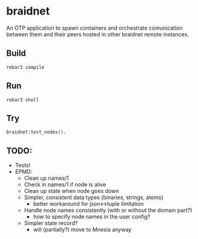 # braidnet

An OTP application to spawn containers and orchestrate comunication between them and their peers hosted in other braidnet remote instances.

## Build

    rebar3 compile

## Run

    rebar3 shell

## Try

    braidnet:test_nodes().

## TODO:
- Tests!
- EPMD:
  - Clean up names/1
  - Check in names/1 if node is alive
  - Clean up state when node goes down
  - Simpler, consistent data types (binaries, strings, atoms)
    - better workaround for json<->tuple limitation
  - Handle node names consistently (with or without the domain part?)
    - how to specify node names in the user config?
  - Simpler state record?
    - will (partially?) move to Mnesia anyway
